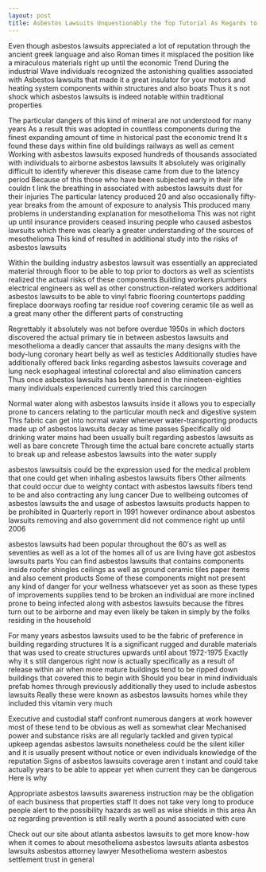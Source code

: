 ```yaml
---
layout: post
title: Asbestos Lawsuits Unquestionably the Top Tutorial As Regards to Asbestos
---
```


Even though asbestos lawsuits appreciated a lot of reputation through the ancient greek language and also Roman times it misplaced the position like a miraculous materials right up until the economic Trend During the industrial Wave individuals recognized the astonishing qualities associated with Asbestos lawsuits that made it a great insulator for your motors and heating system components within structures and also boats Thus it s not shock which asbestos lawsuits is indeed notable within traditional properties

The particular dangers of this kind of mineral are not understood for many years As a result this was adopted in countless components during the finest expanding amount of time in historical past the economic trend It s found these days within fine old buildings railways as well as cement Working with asbestos lawsuits exposed hundreds of thousands associated with individuals to airborne asbestos lawsuits It absolutely was originally difficult to identify wherever this disease came from due to the latency period Because of this those who have been subjected early in their life couldn t link the breathing in associated with asbestos lawsuits dust for their injuries The particular latency produced 20 and also occasionally fifty-year breaks from the amount of exposure to analysis This produced many problems in understanding explanation for mesothelioma This was not right up until insurance providers ceased insuring people who caused asbestos lawsuits which there was clearly a greater understanding of the sources of mesothelioma This kind of resulted in additional study into the risks of asbestos lawsuits

Within the building industry asbestos lawsuit was essentially an appreciated material through floor to be able to top prior to doctors as well as scientists realized the actual risks of these components Building workers plumbers electrical engineers as well as other construction-related workers additional asbestos lawsuits to be able to vinyl fabric flooring countertops padding fireplace doorways roofing tar residue roof covering ceramic tile as well as a great many other the different parts of constructing

Regrettably it absolutely was not before overdue 1950s in which doctors discovered the actual primary tie in between asbestos lawsuits and mesothelioma a deadly cancer that assaults the many designs with the body-lung coronary heart belly as well as testicles Additionally studies have additionally offered back links regarding asbestos lawsuits coverage and lung neck esophageal intestinal colorectal and also elimination cancers Thus once asbestos lawsuits has been banned in the nineteen-eighties many individuals experienced currently tried this carcinogen

Normal water along with asbestos lawsuits inside it allows you to especially prone to cancers relating to the particular mouth neck and digestive system This fabric can get into normal water whenever water-transporting products made up of asbestos lawsuits decay as time passes Specifically old drinking water mains had been usually built regarding asbestos lawsuits as well as bare concrete Through time the actual bare concrete actually starts to break up and release asbestos lawsuits into the water supply

asbestos lawsuitsis could be the expression used for the medical problem that one could get when inhaling asbestos lawsuits fibers Other ailments that could occur due to weighty contact with asbestos lawsuits fibers tend to be and also contracting any lung cancer Due to wellbeing outcomes of asbestos lawsuits the and usage of asbestos lawsuits products happen to be prohibited in Quarterly report in 1991 however ordinance about asbestos lawsuits removing and also government did not commence right up until 2006

asbestos lawsuits had been popular throughout the 60′s as well as seventies as well as a lot of the homes all of us are living have got asbestos lawsuits parts You can find asbestos lawsuits that contains components inside roofer shingles ceilings as well as ground ceramic tiles paper items and also cement products Some of these components might not present any kind of danger for your wellness whatsoever yet as soon as these types of improvements supplies tend to be broken an individual are more inclined prone to being infected along with asbestos lawsuits because the fibres turn out to be airborne and may even likely be taken in simply by the folks residing in the household

For many years asbestos lawsuits used to be the fabric of preference in building regarding structures It is a significant rugged and durable materials that was used to create structures upwards until about 1972-1975 Exactly why it s still dangerous right now is actually specifically as a result of release within air when more mature buildings tend to be ripped down buildings that covered this to begin with Should you bear in mind individuals prefab homes through previously additionally they used to include asbestos lawsuits Really these were known as asbestos lawsuits homes while they included this vitamin very much

Executive and custodial staff confront numerous dangers at work however most of these tend to be obvious as well as somewhat clear Mechanised power and substance risks are all regularly tackled and given typical upkeep agendas asbestos lawsuits nonetheless could be the silent killer and it is usually present without notice or even individuals knowledge of the reputation Signs of asbestos lawsuits coverage aren t instant and could take actually years to be able to appear yet when current they can be dangerous Here is why

Appropriate asbestos lawsuits awareness instruction may be the obligation of each business that properties staff It does not take very long to produce people alert to the possibility hazards as well as wise shields in this area An oz regarding prevention is still really worth a pound associated with cure

Check out our site about atlanta asbestos lawsuits to get more know-how when it comes to about mesothelioma asbestos lawsuits atlanta asbestos lawsuits asbestos attorney lawyer Mesothelioma western asbestos settlement trust in general

